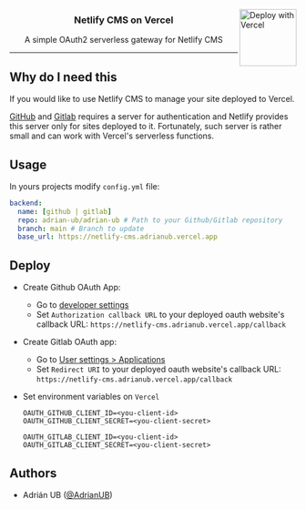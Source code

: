 <a href="https://vercel.com/new/git/external?repository-url=https%3A%2F%2Fgithub.com%2Fublabs%2Fnetlify-cms-oauth&env=OAUTH_GITHUB_CLIENT_ID,OAUTH_GITHUB_CLIENT_SECRET,OAUTH_GITLAB_CLIENT_ID,OAUTH_GITLAB_CLIENT_SECRET&envDescription=Create%20a%20OAuth%20App%20on%20Github%20and%20Gitlab%20and%20set%20variables%20information%20&envLink=https%3A%2F%2Fgithub.com%2Fublabs%2Fnetlify-cms-oauth%23deploy&project-name=netlify-cms-oauth&repo-name=netlify-cms-oauth&demo-title=Netlify%20CMS%20OAuth&demo-description=Use%20Netlify%20CMS%20for%20sites%20hosted%20on%20Vercel.&demo-url=https%3A%2F%2Fnetlify-cms-adrianub.vercel.app"><img height="100" src="https://vercel.com/button" alt="Deploy with Vercel" align="right"></a>

<div align="center">
    <h3>
        Netlify CMS on Vercel
    </h3>
    <p>
        A simple OAuth2 serverless gateway for Netlify CMS
    </p>
</div>

---

## Why do I need this

If you would like to use Netlify CMS to manage your site deployed to Vercel.

[GitHub](https://github.com) and [Gitlab](https://gitlab.com) requires a server for authentication and Netlify provides this server only for sites deployed to it. Fortunately, such server is rather small and can work with Vercel's serverless functions.

## Usage

In yours projects modify `config.yml` file:

```yaml
backend:
  name: [github | gitlab]
  repo: adrian-ub/adrian-ub # Path to your Github/Gitlab repository
  branch: main # Branch to update
  base_url: https://netlify-cms.adrianub.vercel.app
```

## Deploy

- Create Github OAuth App:
  - Go to [developer settings](https://github.com/settings/developers)
  - Set `Authorization callback URL` to your deployed oauth website's callback URL:
    `https://netlify-cms.adrianub.vercel.app/callback`
- Create Gitlab OAuth app:
  - Go to [User settings > Applications](https://gitlab.com/-/profile/applications)
  - Set `Redirect URI` to your deployed oauth website's callback URL:
    `https://netlify-cms.adrianub.vercel.app/callback`
- Set environment variables on `Vercel`

    ```shell
    OAUTH_GITHUB_CLIENT_ID=<you-client-id>
    OAUTH_GITHUB_CLIENT_SECRET=<you-client-secret>

    OAUTH_GITLAB_CLIENT_ID=<you-client-id>
    OAUTH_GITLAB_CLIENT_SECRET=<you-client-secret>
    ```

## Authors

- Adrián UB ([@AdrianUB](https://twitter.com/AdrianUB))
